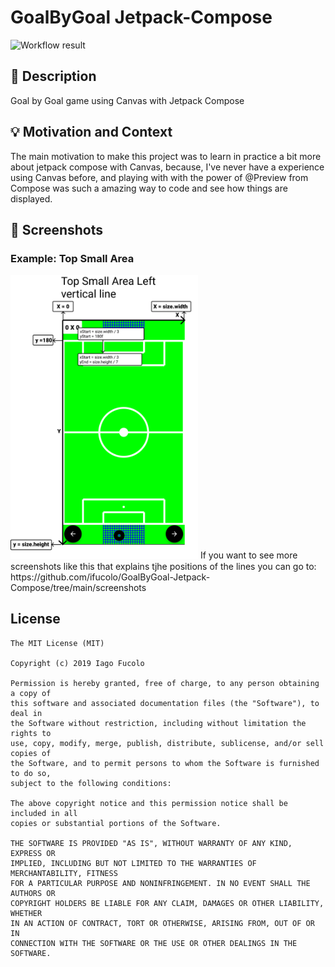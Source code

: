 # GoalByGoal Jetpack-Compose
<!--- Replace <OWNER> with your Github Username and <REPOSITORY> with the name of your repository. -->
<!--- You can find both of these in the url bar when you open your repository in github. -->
![Workflow result](https://github.com/ifucolo/GoalByGoal---Jetpack-Compose/workflows/Check/badge.svg)


## :scroll: Description
<!--- Describe your app in one or two sentences -->
Goal by Goal game using Canvas with Jetpack Compose

## :bulb: Motivation and Context
<!--- Optionally point readers to interesting parts of your submission. -->
<!--- What are you especially proud of? -->
The main motivation to make this project was to learn in practice a bit more about jetpack compose with Canvas, because,
I've never have a experience using Canvas before, and playing with with the power of @Preview from Compose was such a amazing way to code and see how
things are displayed.


## :camera_flash: Screenshots 
<!-- You can add more screenshots here if you like -->

### Example: Top Small Area
<img src="/screenshots/Top Small Area Left vertical line.png" width="300">
If you want to see more screenshots like this that explains tjhe positions of the lines you can go to:
https://github.com/ifucolo/GoalByGoal-Jetpack-Compose/tree/main/screenshots 


## License

```
The MIT License (MIT)

Copyright (c) 2019 Iago Fucolo

Permission is hereby granted, free of charge, to any person obtaining a copy of
this software and associated documentation files (the "Software"), to deal in
the Software without restriction, including without limitation the rights to
use, copy, modify, merge, publish, distribute, sublicense, and/or sell copies of
the Software, and to permit persons to whom the Software is furnished to do so,
subject to the following conditions:

The above copyright notice and this permission notice shall be included in all
copies or substantial portions of the Software.

THE SOFTWARE IS PROVIDED "AS IS", WITHOUT WARRANTY OF ANY KIND, EXPRESS OR
IMPLIED, INCLUDING BUT NOT LIMITED TO THE WARRANTIES OF MERCHANTABILITY, FITNESS
FOR A PARTICULAR PURPOSE AND NONINFRINGEMENT. IN NO EVENT SHALL THE AUTHORS OR
COPYRIGHT HOLDERS BE LIABLE FOR ANY CLAIM, DAMAGES OR OTHER LIABILITY, WHETHER
IN AN ACTION OF CONTRACT, TORT OR OTHERWISE, ARISING FROM, OUT OF OR IN
CONNECTION WITH THE SOFTWARE OR THE USE OR OTHER DEALINGS IN THE SOFTWARE.
```
